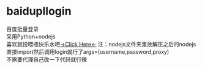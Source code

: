 # baidupllogin
百度批量登录  
采用Python+nodejs  
喜欢就投喂瓶快乐水吧[→Click Here←](https://afdian.net/@YuzhenQin)
注：nodejs文件夹里放解压之后的nodejs  
直接import然后调用login就行了args=(username,password,proxy)  
不需要代理自己改一下代码就行辣
